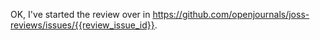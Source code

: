 OK, I've started the review over in https://github.com/openjournals/joss-reviews/issues/{{review_issue_id}}.